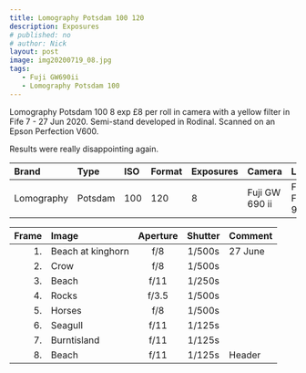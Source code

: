 ```yaml
---
title: Lomography Potsdam 100 120
description: Exposures
# published: no
# author: Nick
layout: post
image: img20200719_08.jpg
tags:
   - Fuji GW690ii
   - Lomography Potsdam 100
---
```

Lomography Potsdam 100 8 exp £8 per roll in camera with a yellow filter in Fife 7 - 27 Jun 2020. Semi-stand developed in Rodinal. Scanned on an Epson Perfection V600.

Results were really disappointing again. 

Brand|Type|ISO|Format|Exposures|Camera|Lens
:----|:---|:--|:-----|:--------|:-----|:----
Lomography| Potsdam |100|120|8|Fuji GW 690 ii|Fixed Fuji 90mm

Frame|Image|Aperture|Shutter|Comment
----:|:----|:----:|:----:|:------ 
1.|Beach at kinghorn|f/8|1/500s|27 June
2.|Crow|f/8|1/500s
3.|Beach|f/11|1/250s
4.|Rocks|f/3.5|1/500s
5.|Horses|f/8|1/500s
6.|Seagull|f/11|1/125s
7.|Burntisland|f/11|1/125s
8.|Beach|f/11|1/125s|Header
